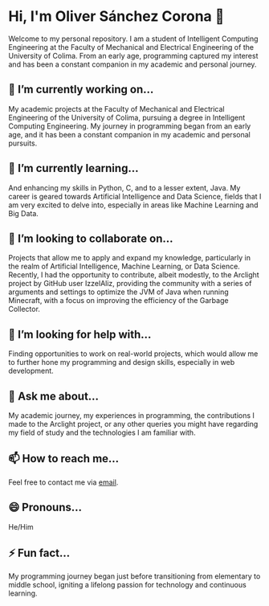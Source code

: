 # Hi, I'm Oliver Sánchez Corona 👋
Welcome to my personal repository. I am a student of Intelligent Computing Engineering at the Faculty of Mechanical and Electrical Engineering of the University of Colima. From an early age, programming captured my interest and has been a constant companion in my academic and personal journey.

## 🔭 I’m currently working on...
My academic projects at the Faculty of Mechanical and Electrical Engineering of the University of Colima, pursuing a degree in Intelligent Computing Engineering. My journey in programming began from an early age, and it has been a constant companion in my academic and personal pursuits.

## 🌱 I’m currently learning...
And enhancing my skills in Python, C, and to a lesser extent, Java. My career is geared towards Artificial Intelligence and Data Science, fields that I am very excited to delve into, especially in areas like Machine Learning and Big Data.

## 👯 I’m looking to collaborate on...
Projects that allow me to apply and expand my knowledge, particularly in the realm of Artificial Intelligence, Machine Learning, or Data Science. Recently, I had the opportunity to contribute, albeit modestly, to the Arclight project by GitHub user IzzelAliz, providing the community with a series of arguments and settings to optimize the JVM of Java when running Minecraft, with a focus on improving the efficiency of the Garbage Collector.

## 🤔 I’m looking for help with...
Finding opportunities to work on real-world projects, which would allow me to further hone my programming and design skills, especially in web development.

## 💬 Ask me about...
My academic journey, my experiences in programming, the contributions I made to the Arclight project, or any other queries you might have regarding my field of study and the technologies I am familiar with.

## 📫 How to reach me...
Feel free to contact me via [email](mailto:sxnkor@gmail.com).

## 😄 Pronouns...
He/Him

## ⚡ Fun fact...
My programming journey began just before transitioning from elementary to middle school, igniting a lifelong passion for technology and continuous learning.
